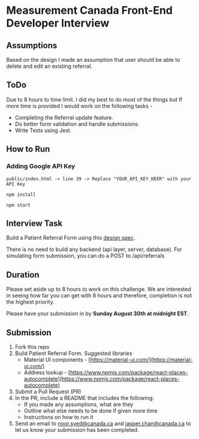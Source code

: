 # Measurement Canada Front-End Developer Interview

## Assumptions 
 Based on the design I made an assumption that user should be able to delete and edit an existing referral.
 

## ToDo
 Due to 8 hours to time limit. I did my best to do most of the things but If more time is provided I would work on the following tasks - 
  * Completing the Referral update feature.
  * Do better form validation and handle submissions.
  * Write Tests using Jest. 

## How to Run

 ### Adding Google API Key

 
    public/index.html -> line 39 -> Replace "YOUR_API_KEY_HEER" with your API Key
    
 

 ``
    npm install
 ``
 
 ``
    npm start
 ``


## Interview Task

Build a Patient Referral Form using this [design spec](https://www.figma.com/file/mviScHVBuziEsW5hC5JaPr/Patient-Referral-Form-interview-Copy?node-id=0%3A1).

There is no need to build any backend (api layer, server, database). For simulating form submission, you can do a POST to /api/referrals


## Duration

Please set aside up to 8 hours to work on this challenge. We are interested in seeing how far you can get with 8 hours and therefore, completion is not the highest priority. 

Please have your submission in by <b>Sunday August 30th at midnight EST</b>.

## Submission
1.  Fork this repo
2.  Build Patient Referral Form. Suggested libraries
    -  Material UI components - [https://material-ui.com/](https://material-ui.com/)
    -  Address lookup - [https://www.npmjs.com/package/react-places-autocomplete](https://www.npmjs.com/package/react-places-autocomplete)
4.  Submit a Pull Request (PR)
5.  In the PR, include a README that includes the following:
    - If you made any assumptions, what are they
    - Outline what else needs to be done if given more time
    - Instructions on how to run it
6. Send an email to noor.syed@canada.ca and jasper.chan@canada.ca to let us know your submission has been completed.

